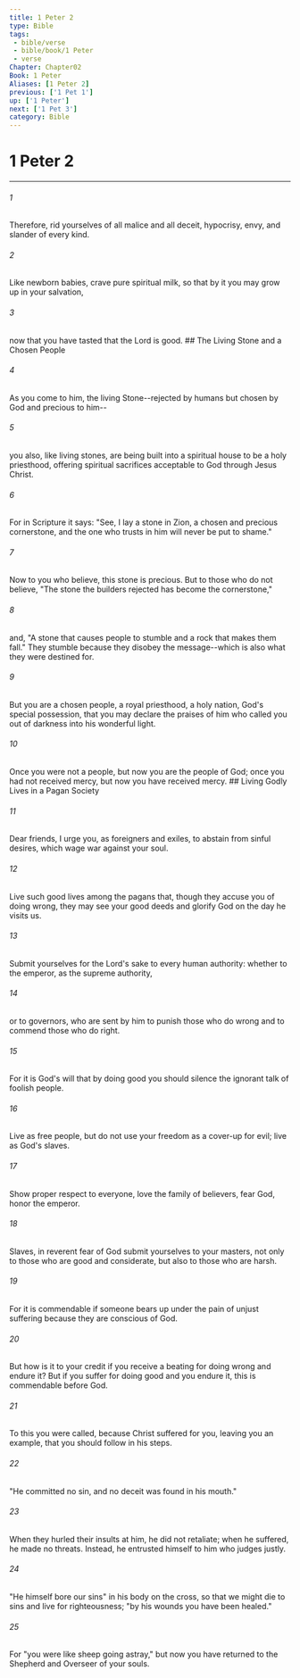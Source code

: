 ```yaml
---
title: 1 Peter 2
type: Bible
tags:
 - bible/verse
 - bible/book/1 Peter
 - verse
Chapter: Chapter02
Book: 1 Peter
Aliases: [1 Peter 2]
previous: ['1 Pet 1']
up: ['1 Peter']
next: ['1 Pet 3']
category: Bible
---
```

# 1 Peter 2

***


###### 1 
Therefore, rid yourselves of all malice and all deceit, hypocrisy, envy, and slander of every kind. 

###### 2 
Like newborn babies, crave pure spiritual milk, so that by it you may grow up in your salvation, 

###### 3 
now that you have tasted that the Lord is good. ## The Living Stone and a Chosen People 

###### 4 
As you come to him, the living Stone--rejected by humans but chosen by God and precious to him-- 

###### 5 
you also, like living stones, are being built into a spiritual house to be a holy priesthood, offering spiritual sacrifices acceptable to God through Jesus Christ. 

###### 6 
For in Scripture it says: "See, I lay a stone in Zion, a chosen and precious cornerstone, and the one who trusts in him will never be put to shame." 

###### 7 
Now to you who believe, this stone is precious. But to those who do not believe, "The stone the builders rejected has become the cornerstone," 

###### 8 
and, "A stone that causes people to stumble and a rock that makes them fall." They stumble because they disobey the message--which is also what they were destined for. 

###### 9 
But you are a chosen people, a royal priesthood, a holy nation, God's special possession, that you may declare the praises of him who called you out of darkness into his wonderful light. 

###### 10 
Once you were not a people, but now you are the people of God; once you had not received mercy, but now you have received mercy. ## Living Godly Lives in a Pagan Society 

###### 11 
Dear friends, I urge you, as foreigners and exiles, to abstain from sinful desires, which wage war against your soul. 

###### 12 
Live such good lives among the pagans that, though they accuse you of doing wrong, they may see your good deeds and glorify God on the day he visits us. 

###### 13 
Submit yourselves for the Lord's sake to every human authority: whether to the emperor, as the supreme authority, 

###### 14 
or to governors, who are sent by him to punish those who do wrong and to commend those who do right. 

###### 15 
For it is God's will that by doing good you should silence the ignorant talk of foolish people. 

###### 16 
Live as free people, but do not use your freedom as a cover-up for evil; live as God's slaves. 

###### 17 
Show proper respect to everyone, love the family of believers, fear God, honor the emperor. 

###### 18 
Slaves, in reverent fear of God submit yourselves to your masters, not only to those who are good and considerate, but also to those who are harsh. 

###### 19 
For it is commendable if someone bears up under the pain of unjust suffering because they are conscious of God. 

###### 20 
But how is it to your credit if you receive a beating for doing wrong and endure it? But if you suffer for doing good and you endure it, this is commendable before God. 

###### 21 
To this you were called, because Christ suffered for you, leaving you an example, that you should follow in his steps. 

###### 22 
"He committed no sin, and no deceit was found in his mouth." 

###### 23 
When they hurled their insults at him, he did not retaliate; when he suffered, he made no threats. Instead, he entrusted himself to him who judges justly. 

###### 24 
"He himself bore our sins" in his body on the cross, so that we might die to sins and live for righteousness; "by his wounds you have been healed." 

###### 25 
For "you were like sheep going astray," but now you have returned to the Shepherd and Overseer of your souls. 
